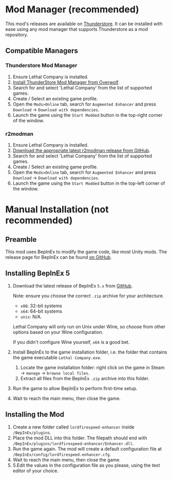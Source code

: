 # Mod Manager (recommended)

This mod's releases are available on [Thunderstore](https://thunderstore.io/). It can be installed with ease using any mod manager 
that supports Thunderstore as a mod repository.

## Compatible Managers

### Thunderstore Mod Manager

1. Ensure Lethal Company is installed.
2. [Install ThunderStore Mod Manager from Overwolf](https://www.overwolf.com/app/Thunderstore-Thunderstore_Mod_Manager).
3. Search for and select 'Lethal Company' from the list of supported games.
4. Create / Select an existing game profile.
5. Open the `Mods>Online` tab, search for `Augmented Enhancer` and press `Download` -> `Download with dependencies`.
6. Launch the game using the `Start Modded` button in the top-right corner of the window.

### r2modman

1. Ensure Lethal Company is installed.
2. [Download the appropriate latest r2modman release from GitHub](https://github.com/ebkr/r2modmanPlus/releases).
3. Search for and select 'Lethal Company' from the list of supported games.
4. Create / Select an existing game profile.
5. Open the `Mods>Online` tab, search for `Augmented Enhancer` and press `Download` -> `Download with dependencies`.
6. Launch the game using the `Start Modded` button in the top-left corner of the window.

# Manual Installation (not recommended)

## Preamble

This mod uses BepInEx to modify the game code, like most Unity mods.
The release page for BepInEx can be found [on GitHub](https://github.com/BepInEx/BepInEx/releases).

## Installing BepInEx 5

1. Download the latest release of BepInEx `5.x` from [GitHub](https://github.com/BepInEx/BepInEx/releases).

   Note: ensure you choose the correct `.zip` archive for your architecture.

   - `x86`: 32-bit systems
   - `x64`: 64-bit systems
   - `unix`: N/A.
   
   Lethal Company will only run on Unix under Wine, so choose from other options based on your Wine configuration.

   If you didn't configure Wine yourself, `x64` is a good bet.

2. Install BepInEx to the game installation folder, i.e. the folder that contains the game executable `Lethal Company.exe`.
   1. Locate the game installation folder: right click on the game in Steam -> `manage` -> `browse local files`.
   2. Extract all files from the BepInEx `.zip` archive into this folder.
3. Run the game to allow BepInEx to perform first-time setup.
4. Wait to reach the main menu, then close the game.

## Installing the Mod

1. Create a new folder called `lordfirespeed-enhancer` inside `/BepInEx/plugins`.
2. Place the mod DLL into this folder.
   The filepath should end with `/BepInEx/plugins/lordfirespeed-enhancer/Enhancer.dll`.
3. Run the game again. The mod will create a default configuration file at `/BepInEx/config/lordfirespeed.enhancer.cfg`.
4. Wait to reach the main menu, then close the game. 
5. 5.Edit the values in the configuration file as you please, using the text editor of your choice.
